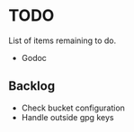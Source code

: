 # TODO

List of items remaining to do.

* Godoc

## Backlog

* Check bucket configuration
* Handle outside gpg keys